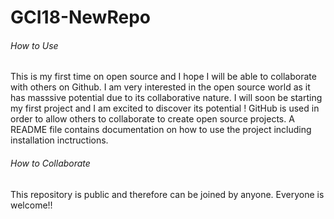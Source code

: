 # GCI18-NewRepo

###### How to Use

This is my first time on open source and I hope I will be able to collaborate with others on Github. I am very interested in the open source world as it has masssive potential due to its collaborative nature. I will soon be starting my first project and I am excited to discover its potential ! GitHub is used in order to allow others to collaborate to create open source projects. A README file contains documentation on how to use the project including installation inctructions.

###### How to Collaborate

This repository is public and therefore can be joined by anyone. Everyone is welcome!!





